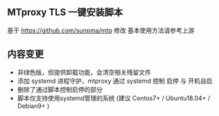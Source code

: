 ## MTproxy TLS 一键安装脚本

基于 https://github.com/sunpma/mtp 修改
基本使用方法请参考上游

## 内容变更
* 非绿色版，但提供卸载功能，会清空相关残留文件
* 添加 systemd 进程守护，mtproxy 通过 systemd 控制 启停 与 开机自启
* 删除了通过脚本控制启停的部分
* 脚本仅支持使用systemd管理的系统 (建议 Centos7+ / Ubuntu18.04+ / Debian9+ )